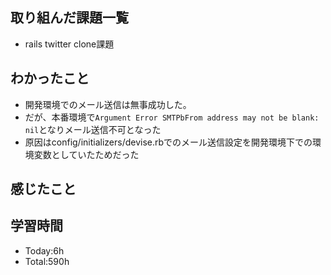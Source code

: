 ## 取り組んだ課題一覧
- rails twitter clone課題
## わかったこと
- 開発環境でのメール送信は無事成功した。
- だが、本番環境で`Argument Error SMTPbFrom address may not be blank: nil`となりメール送信不可となった
- 原因はconfig/initializers/devise.rbでのメール送信設定を開発環境下での環境変数としていたためだった
## 感じたこと
## 学習時間
- Today:6h
- Total:590h
